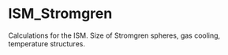 # ISM_Stromgren
Calculations for the ISM.  Size of Stromgren spheres, gas cooling, temperature structures. 
